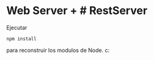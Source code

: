 # Web Server + # RestServer

Ejecutar

```
npm install
```

para reconstruir los modulos de Node. c: